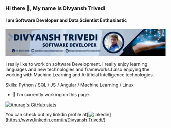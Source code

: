### Hi there 👋, My name is Divyansh Trivedi
#### I am Software Developer and Data Scientist Enthusiastic
![I am Software Developer and Data Scientist Enthusiastic](https://github.com/Divyansh6799/Divyansh6799/blob/main/banner.png)

I really like to work on software Development. I really enjoy learning languages and new technologies and frameworks.I also enjoying the working with Machine Learning and Artificial Intelligence technologies.

Skills: Python / SQL / JS / Angular / Machine Learning / Linux

- 🔭 I’m currently working on this page. 

[![Anurag's GitHub stats](https://github-readme-stats.vercel.app/api?username=Divyansh6799)](https://github.com/anuraghazra/github-readme-stats)

 You can check out my linkdin profile at[<img src='https://cdn.jsdelivr.net/npm/simple-icons@3.0.1/icons/linkedin.svg' alt='linkedin' height='40'>]([https://www.linkedin.com/in/Divyansh Trivedi/](https://www.linkedin.com/in/divyansh-trivedi-1551581bb/))  
